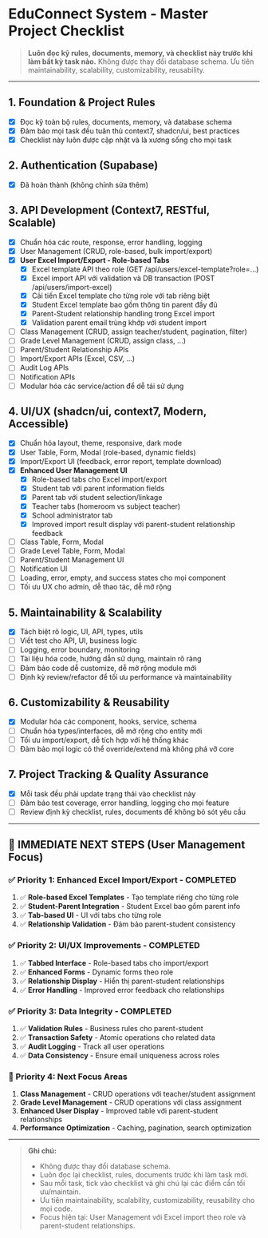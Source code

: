 # EduConnect System - Master Project Checklist

> **Luôn đọc kỹ rules, documents, memory, và checklist này trước khi làm bất kỳ task nào.**
> Không được thay đổi database schema. Ưu tiên maintainability, scalability, customizability, reusability.

---

## 1. Foundation & Project Rules
- [x] Đọc kỹ toàn bộ rules, documents, memory, và database schema
- [x] Đảm bảo mọi task đều tuân thủ context7, shadcn/ui, best practices
- [x] Checklist này luôn được cập nhật và là xương sống cho mọi task

## 2. Authentication (Supabase)
- [x] Đã hoàn thành (không chỉnh sửa thêm)

## 3. API Development (Context7, RESTful, Scalable)
- [x] Chuẩn hóa các route, response, error handling, logging
- [x] User Management (CRUD, role-based, bulk import/export)
- [x] **User Excel Import/Export - Role-based Tabs**
  - [x] Excel template API theo role (GET /api/users/excel-template?role=...)
  - [x] Excel import API với validation và DB transaction (POST /api/users/import-excel)
  - [x] Cải tiến Excel template cho từng role với tab riêng biệt
  - [x] Student Excel template bao gồm thông tin parent đầy đủ
  - [x] Parent-Student relationship handling trong Excel import
  - [x] Validation parent email trùng khớp với student import
- [ ] Class Management (CRUD, assign teacher/student, pagination, filter)
- [ ] Grade Level Management (CRUD, assign class, ...)
- [ ] Parent/Student Relationship APIs
- [ ] Import/Export APIs (Excel, CSV, ...)
- [ ] Audit Log APIs
- [ ] Notification APIs
- [ ] Modular hóa các service/action để dễ tái sử dụng

## 4. UI/UX (shadcn/ui, context7, Modern, Accessible)
- [x] Chuẩn hóa layout, theme, responsive, dark mode
- [x] User Table, Form, Modal (role-based, dynamic fields)
- [x] Import/Export UI (feedback, error report, template download)
- [x] **Enhanced User Management UI**
  - [x] Role-based tabs cho Excel import/export
  - [x] Student tab với parent information fields
  - [x] Parent tab với student selection/linkage
  - [x] Teacher tabs (homeroom vs subject teacher)
  - [x] School administrator tab
  - [x] Improved import result display với parent-student relationship feedback
- [ ] Class Table, Form, Modal
- [ ] Grade Level Table, Form, Modal
- [ ] Parent/Student Management UI
- [ ] Notification UI
- [ ] Loading, error, empty, and success states cho mọi component
- [ ] Tối ưu UX cho admin, dễ thao tác, dễ mở rộng

## 5. Maintainability & Scalability
- [x] Tách biệt rõ logic, UI, API, types, utils
- [ ] Viết test cho API, UI, business logic
- [ ] Logging, error boundary, monitoring
- [ ] Tài liệu hóa code, hướng dẫn sử dụng, maintain rõ ràng
- [ ] Đảm bảo code dễ customize, dễ mở rộng module mới
- [ ] Định kỳ review/refactor để tối ưu performance và maintainability

## 6. Customizability & Reusability
- [x] Modular hóa các component, hooks, service, schema
- [ ] Chuẩn hóa types/interfaces, dễ mở rộng cho entity mới
- [ ] Tối ưu import/export, dễ tích hợp với hệ thống khác
- [ ] Đảm bảo mọi logic có thể override/extend mà không phá vỡ core

## 7. Project Tracking & Quality Assurance
- [x] Mỗi task đều phải update trạng thái vào checklist này
- [ ] Đảm bảo test coverage, error handling, logging cho mọi feature
- [ ] Review định kỳ checklist, rules, documents để không bỏ sót yêu cầu

---

## 🚀 IMMEDIATE NEXT STEPS (User Management Focus)

### ✅ Priority 1: Enhanced Excel Import/Export - COMPLETED
1. ✅ **Role-based Excel Templates** - Tạo template riêng cho từng role
2. ✅ **Student-Parent Integration** - Student Excel bao gồm parent info
3. ✅ **Tab-based UI** - UI với tabs cho từng role
4. ✅ **Relationship Validation** - Đảm bảo parent-student consistency

### ✅ Priority 2: UI/UX Improvements - COMPLETED
1. ✅ **Tabbed Interface** - Role-based tabs cho import/export
2. ✅ **Enhanced Forms** - Dynamic forms theo role
3. ✅ **Relationship Display** - Hiển thị parent-student relationships
4. ✅ **Error Handling** - Improved error feedback cho relationships

### ✅ Priority 3: Data Integrity - COMPLETED
1. ✅ **Validation Rules** - Business rules cho parent-student
2. ✅ **Transaction Safety** - Atomic operations cho related data
3. ✅ **Audit Logging** - Track all user operations
4. ✅ **Data Consistency** - Ensure email uniqueness across roles

### 🔄 Priority 4: Next Focus Areas
1. **Class Management** - CRUD operations với teacher/student assignment
2. **Grade Level Management** - CRUD operations với class assignment
3. **Enhanced User Display** - Improved table với parent-student relationships
4. **Performance Optimization** - Caching, pagination, search optimization

---

> **Ghi chú:**
> - Không được thay đổi database schema.
> - Luôn đọc lại checklist, rules, documents trước khi làm task mới.
> - Sau mỗi task, tick vào checklist và ghi chú lại các điểm cần tối ưu/maintain.
> - Ưu tiên maintainability, scalability, customizability, reusability cho mọi code.
> - Focus hiện tại: User Management với Excel import theo role và parent-student relationships. 